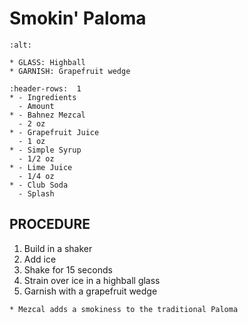 # Smokin' Paloma

```{image} ../../images/
:alt: 
```

```{note}
* GLASS: Highball
* GARNISH: Grapefruit wedge
```

```{list-table}
:header-rows:  1
* - Ingredients
  - Amount
* - Bahnez Mezcal
  - 2 oz
* - Grapefruit Juice
  - 1 oz
* - Simple Syrup
  - 1/2 oz
* - Lime Juice
  - 1/4 oz
* - Club Soda
  - Splash
```

## PROCEDURE
1. Build in a shaker
2. Add ice
3. Shake for 15 seconds
4. Strain over ice in a highball glass
5. Garnish with a grapefruit wedge

```{tip}
* Mezcal adds a smokiness to the traditional Paloma
```

